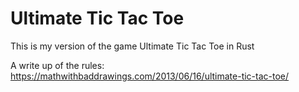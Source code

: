 # Ultimate Tic Tac Toe
This is my version of the game Ultimate Tic Tac Toe in Rust

A write up of the rules: https://mathwithbaddrawings.com/2013/06/16/ultimate-tic-tac-toe/
